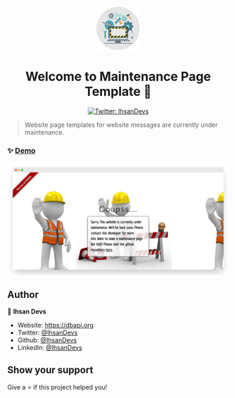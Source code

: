 <div align="center">
<img width="100" height="100" src="assets/img/icons/android-chrome-512x512.png" />
<h1>Welcome to Maintenance Page Template 👋</h1>
<p>
  <a href="https://twitter.com/IhsanDevs" target="_blank">
    <img alt="Twitter: IhsanDevs" src="https://img.shields.io/twitter/follow/IhsanDevs.svg?style=social" />
  </a>
</p>
</div>

> Website page templates for website messages are currently under maintenance.

### ✨ [Demo](https://ihsandevs.me/maintenance_page)

![demo](demo/001.png)

## Author

👤 **Ihsan Devs**

- Website: https://dbapi.org
- Twitter: [@IhsanDevs](https://twitter.com/IhsanDevs)
- Github: [@IhsanDevs](https://github.com/IhsanDevs)
- LinkedIn: [@IhsanDevs](https://linkedin.com/in/IhsanDevs)

## Show your support

Give a ⭐️ if this project helped you!
